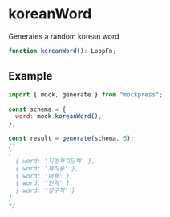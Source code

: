 # koreanWord

Generates a random korean word

```ts
function koreanWord(): LoopFn;
```

## Example

```js
import { mock, generate } from "mockpress";

const schema = {
  word: mock.koreanWord(),
};

const result = generate(schema, 5);
/*
[
  { word: '지방자치단체' },
  { word: '재직중' },
  { word: '내용' },
  { word: '인력' },
  { word: '항구적' }
]
*/
```
